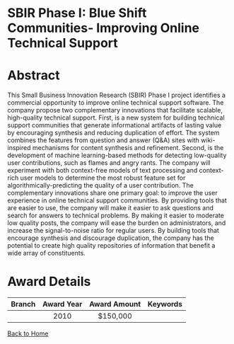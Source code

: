 
SBIR Phase I: Blue Shift Communities- Improving Online Technical Support
========================================================================

# Abstract


This Small Business Innovation Research (SBIR) Phase I project identifies a commercial opportunity to improve online technical support software.  The company propose two complementary innovations that facilitate scalable, high-quality technical support. First, is a new system for building technical support communities that generate informational artifacts of lasting value by encouraging synthesis and reducing duplication of effort. The system combines the features from question and answer (Q&A) sites with wiki-inspired mechanisms for content synthesis and refinement. Second, is the development of machine learning-based methods for detecting low-quality user contributions, such as flames and angry rants. The company will experiment with both context-free models of text processing and context-rich user models to determine the most robust feature set for algorithmically-predicting the quality of a user contribution.
The complementary innovations share one primary goal: to improve the user experience in online technical support communities. By providing tools that are easier to use, the company will make it easier to ask questions and search for answers to technical problems. By making it easier to moderate low quality posts, the company will ease the burden on administrators, and increase the signal-to-noise ratio for regular users. By building tools that encourage synthesis and discourage duplication, the company has the potential to create high quality repositories of information that benefit a wide array of constituents.  

# Award Details

|Branch|Award Year|Award Amount|Keywords|
| :---: | :---: | :---: | :---: |
||2010|$150,000||
  
  


[Back to Home](https://github.com/chrischow/dod_sbir_awards#122)